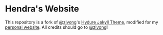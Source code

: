 # Hendra's Website

This repository is a fork of [@zivong](https://github.com/zivong)'s [Hydure Jekyll Theme](https://github.com/zivong/jekyll-theme-hydure), modified for my [personal website](https://www.manudinata.me). All credits should go to [@zivong](https://github.com/zivong)!

